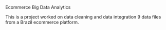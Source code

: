 Ecommerce Big Data Analytics 

This is a project worked on data cleaning and data integration 9 data files from a Brazil ecommerce platform.
